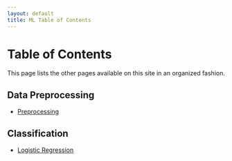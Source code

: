```yaml
---
layout: default
title: ML Table of Contents
---
```


# Table of Contents
This page lists the other pages available on this site in an organized fashion.

## Data Preprocessing
* [Preprocessing](preprocessing.html)

## Classification
* [Logistic Regression](logistic_regression.html)
